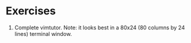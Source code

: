 # Exercises

1) Complete vimtutor. Note: it looks best in a 80x24 (80 columns by 24 lines) terminal window.